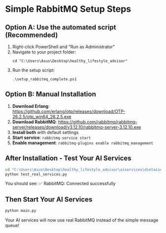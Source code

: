 # Simple RabbitMQ Setup Steps

## Option A: Use the automated script (Recommended)
1. Right-click PowerShell and "Run as Administrator"
2. Navigate to your project folder:
   ```
   cd "C:\Users\Asus\Desktop\healthy_lifestyle_advisor"
   ```
3. Run the setup script:
   ```
   .\setup_rabbitmq_complete.ps1
   ```

## Option B: Manual Installation
1. **Download Erlang**: https://github.com/erlang/otp/releases/download/OTP-26.2.5/otp_win64_26.2.5.exe
2. **Download RabbitMQ**: https://github.com/rabbitmq/rabbitmq-server/releases/download/v3.12.10/rabbitmq-server-3.12.10.exe
3. **Install both** with default settings
4. **Start service**: `rabbitmq-service start`
5. **Enable management**: `rabbitmq-plugins enable rabbitmq_management`

## After Installation - Test Your AI Services
```bash
cd "C:\Users\Asus\Desktop\healthy_lifestyle_advisor\aiservices\dietaiservices"
python test_real_services.py
```

You should see:
✅ RabbitMQ: Connected successfully

## Then Start Your AI Services
```bash
python main.py
```

Your AI services will now use real RabbitMQ instead of the simple message queue!
